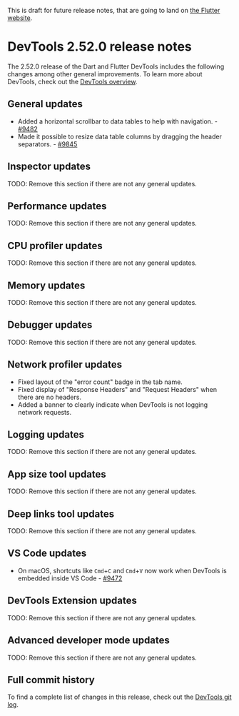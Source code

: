 <!--
Copyright 2025 The Flutter Authors
Use of this source code is governed by a BSD-style license that can be
found in the LICENSE file or at https://developers.google.com/open-source/licenses/bsd.
-->
This is draft for future release notes, that are going to land on
[the Flutter website](https://docs.flutter.dev/tools/devtools/release-notes).

# DevTools 2.52.0 release notes

The 2.52.0 release of the Dart and Flutter DevTools
includes the following changes among other general improvements.
To learn more about DevTools, check out the
[DevTools overview](/tools/devtools/overview).

## General updates

- Added a horizontal scrollbar to data tables to help with navigation.  -
  [#9482](https://github.com/flutter/devtools/pull/9482)
- Made it possible to resize data table columns by dragging the header separators.  -
  [#9845](https://github.com/flutter/devtools/pull/9485)

## Inspector updates

TODO: Remove this section if there are not any general updates.

## Performance updates

TODO: Remove this section if there are not any general updates.

## CPU profiler updates

TODO: Remove this section if there are not any general updates.

## Memory updates

TODO: Remove this section if there are not any general updates.

## Debugger updates

TODO: Remove this section if there are not any general updates.

## Network profiler updates

* Fixed layout of the "error count" badge in the tab name.
* Fixed display of "Response Headers" and "Request Headers" when there are no
  headers.
* Added a banner to clearly indicate when DevTools is not logging network
  requests.

## Logging updates

TODO: Remove this section if there are not any general updates.

## App size tool updates

TODO: Remove this section if there are not any general updates.

## Deep links tool updates

TODO: Remove this section if there are not any general updates.

## VS Code updates

- On macOS, shortcuts like `Cmd`+`C` and `Cmd`+`V` now work when DevTools is
  embedded inside VS Code -
  [#9472](https://github.com/flutter/devtools/pull/9472)

## DevTools Extension updates

TODO: Remove this section if there are not any general updates.

## Advanced developer mode updates

TODO: Remove this section if there are not any general updates.

## Full commit history

To find a complete list of changes in this release, check out the
[DevTools git log](https://github.com/flutter/devtools/tree/v2.52.0).
